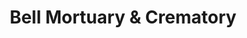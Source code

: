 ---
title: "Bell Mortuary & Crematory"
url: /indianapolis/bell-mortuary-und-crematory/
shop: Bestattungen
---